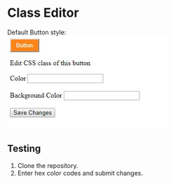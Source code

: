 # Class Editor

Default Button style:
![initial](initial.JPG)

## Testing

1. Clone the repository.
2. Enter hex color codes and submit changes.

